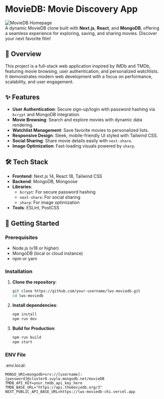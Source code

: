 # MovieDB: Movie Discovery App

![MovieDB Homepage](https://i.ibb.co.com/1fXwKrj4/moviedb.png)  
A dynamic MovieDB clone built with **Next.js**, **React**, and **MongoDB**, offering a seamless experience for exploring, saving, and sharing movies. Discover your next favorite film!

## 📖 Overview

This project is a full-stack web application inspired by IMDb and TMDb, featuring movie browsing, user authentication, and personalized watchlists. It demonstrates modern web development with a focus on performance, scalability, and user engagement.

## ✨ Features

- **User Authentication**: Secure sign-up/login with password hashing via `bcrypt` and MongoDB integration.
- **Movie Browsing**: Search and explore movies with dynamic data rendering.
- **Watchlist Management**: Save favorite movies to personalized lists.
- **Responsive Design**: Sleek, mobile-friendly UI styled with Tailwind CSS.
- **Social Sharing**: Share movie details easily with `next-share`.
- **Image Optimization**: Fast-loading visuals powered by `sharp`.

## 🛠️ Tech Stack

- **Frontend**: Next.js 14, React 18, Tailwind CSS
- **Backend**: MongoDB, Mongoose
- **Libraries**:
  - `bcrypt`: For secure password hashing
  - `next-share`: For social sharing
  - `sharp`: For image optimization
- **Tools**: ESLint, PostCSS

## 🚀 Getting Started

### Prerequisites

- Node.js (v18 or higher)
- MongoDB (local or cloud instance)
- npm or yarn

### Installation

1. **Clone the repository**:
   ```bash
   git clone https://github.com/your-username/lws-moviedb.git
   cd lws-moviedb
2. **Install dependencies**:
   ```bash
   npm install
   npm run dev
3. **Build for Production**:
   ```bash
   npm run build
   npm start
### ENV File

.env.local:
```
MONGO_URI=mongodb+srv://[username]:[password]@cluster0.suylw.mongodb.net/movieDB
TMDB_API_KEY=your_tmdb_api_key_here
TMDB_BASE_URL="https://api.themoviedb.org/3"
NEXT_PUBLIC_API_BASE_URL=https://lws-moviedb-chi.vercel.app
